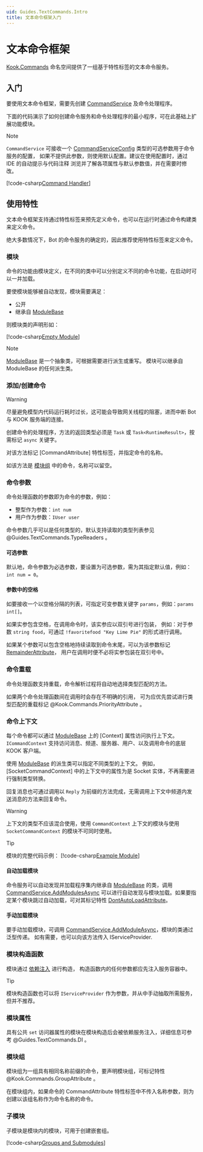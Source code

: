 ```yaml
---
uid: Guides.TextCommands.Intro
title: 文本命令框架入门
---
```


# 文本命令框架

[Kook.Commands](xref:Kook.Commands) 命名空间提供了一组基于特性标签的文本命令服务。

## 入门

要使用文本命令框架，需要先创建 [CommandService] 及命令处理程序。

下面的代码演示了如何创建命令服务和命令处理程序的最小程序，可在此基础上扩展功能模块。

> [!NOTE]
> `CommandService` 可接收一个 [CommandServiceConfig] 类型的可选参数用于命令服务的配置，
> 如果不提供此参数，则使用默认配置。建议在使用配置时，通过 IDE 的自动提示与代码注释
> 浏览并了解各项属性与默认参数值，并在需要时修改。

[!code-csharp[Command Handler](samples/intro/command_handler.cs)]

[CommandService]: xref:Kook.Commands.CommandService

[CommandServiceConfig]: xref:Kook.Commands.CommandServiceConfig

## 使用特性

文本命令框架支持通过特性标签来预先定义命令，也可以在运行时通过命令构建类来定义命令。

绝大多数情况下，Bot 的命令服务的确定的，因此推荐使用特性标签来定义命令。

### 模块

命令的功能由模块定义，在不同的类中可以分别定义不同的命令功能，在启动时可以一并加载。

要使模块能够被自动发现，模块需要满足：

- 公开
- 继承自 [ModuleBase]

则模块类的声明形如：

[!code-csharp[Empty Module](samples/intro/empty-module.cs)]

> [!NOTE]
> [ModuleBase] 是一个抽象类，可根据需要进行派生或重写。
> 模块可以继承自 ModuleBase 的任何派生类。

[ModuleBase]: xref:Kook.Commands.ModuleBase`1

### 添加/创建命令

> [!WARNING]
> 尽量避免模型内代码运行耗时过长，这可能会导致网关线程的阻塞，进而中断 Bot 与 KOOK 服务端的连接。

创建命令的处理程序，方法的返回类型必须是 `Task` 或 `Task<RuntimeResult>`，按需标记 `async` 关键字。

对该方法标记 [CommandAttribute] 特性标签，并指定命令的名称。

如该方法是 [模块组](#模块组) 中的命令，名称可以留空。

### 命令参数

命令处理函数的参数即为命令的参数，例如：

- 整型作为参数：`int num`
- 用户作为参数：`IUser user`

命令参数几乎可以是任何类型的，默认支持读取的类型列表参见 @Guides.TextCommands.TypeReaders 。

#### 可选参数

默认地，命令参数为必选参数，要设置为可选参数，需为其指定默认值，例如：`int num = 0`。

#### 参数中的空格

如要接收一个以空格分隔的列表，可指定可变参数关键字 `params`，例如：`params int[]`。

如果实参包含空格，在调用命令时，该实参应以双引号进行包装，
例如：对于参数 `string food`，可通过 `!favoritefood "Key Lime Pie"` 的形式进行调用。

如果某个参数可以包含空格地持续读取到命令末尾，可以为该参数标记 [RemainderAttribute]，
用户在调用时便不必将实参包装在双引号中。

[RemainderAttribute]: xref:Kook.Commands.RemainderAttribute

### 命令重载

命令处理函数支持重载，命令解析过程将自动地选择类型匹配的方法。

如果两个命令处理函数间在调用时会存在不明确的引用，
可为应优先尝试进行类型匹配的重载标记 @Kook.Commands.PriorityAttribute 。

### 命令上下文

每个命令都可以通过 [ModuleBase] 上的 [Context] 属性访问执行上下文。
`ICommandContext` 支持访问消息、频道、服务器、用户、以及调用命令的底层 KOOK 客户端。

使用 [ModuleBase] 的派生类可以指定不同类型的上下文。
例如，[SocketCommandContext] 中的上下文中的属性为是 Socket 实体，不再需要进行强制类型转换。

回复消息也可通过调用以 `Reply` 为前缀的方法完成，无需调用上下文中频道内发送消息的方法来回复命令。

> [!WARNING]
> 上下文的类型不应该混合使用，使用 `CommandContext` 上下文的模块与使用 `SocketCommandContext`
> 的模块不可同时使用。

> [!TIP]
> 模块的完整代码示例：
> [!code-csharp[Example Module](samples/intro/module.cs)]

#### 自动加载模块

命令服务可以自动发现并加载程序集内继承自 [ModuleBase] 的类，调用 [CommandService.AddModulesAsync]
可以进行自动发现与模块加载。如果要指定某个模块跳过自动加载，可对其标记特性 [DontAutoLoadAttribute]。

[DontAutoLoadAttribute]: xref:Kook.Commands.DontAutoLoadAttribute

[CommandService.AddModulesAsync]: xref:Kook.Commands.CommandService.AddModulesAsync*

#### 手动加载模块

要手动加载模块，可调用 [CommandService.AddModuleAsync]，模块的类通过泛型传递。
如有需要，也可以向该方法传入 IServiceProvider.

[CommandService.AddModuleAsync]: xref:Kook.Commands.CommandService.AddModuleAsync*

### 模块构造函数

模块通过 [依赖注入](xref:Guides.DI.Injection) 进行构造，
构造函数内的任何参数都应先注入服务容器中。

> [!TIP]
> 模块构造函数也可以将 `IServiceProvider` 作为参数，并从中手动抽取所需服务，但并不推荐。

### 模块属性

具有公共 `set` 访问器属性的模块在模块构造后会被依赖服务注入，详细信息可参考 @Guides.TextCommands.DI 。

### 模块组

模块组为一组具有相同名称前缀的命令，要声明模块组，可标记特性 @Kook.Commands.GroupAttribute 。

在模块组内，如果命令的 CommandAttribute 特性标签中不传入名称参数，则为创建以该组名称作为命令名称的命令。

### 子模块

子模块是模块内的模块，可用于创建嵌套组。

[!code-csharp[Groups and Submodules](samples/intro/groups.cs)]
